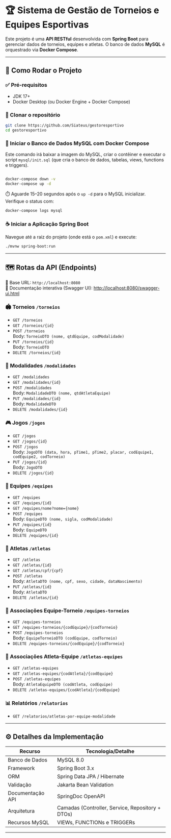 
# 🏆 Sistema de Gestão de Torneios e Equipes Esportivas

Este projeto é uma **API RESTful** desenvolvida com **Spring Boot** para gerenciar dados de torneios, equipes e atletas. O banco de dados **MySQL** é orquestrado via **Docker Compose**.

---

## 🚀 Como Rodar o Projeto

### ✅ Pré-requisitos
- JDK 17+
- Docker Desktop (ou Docker Engine + Docker Compose)

### 🔧 Clonar o repositório

```bash
git clone https://github.com/Siateus/gestoresportivo
cd gestoresportivo
```

### 🐬 Iniciar o Banco de Dados MySQL com Docker Compose

Este comando irá baixar a imagem do MySQL, criar o contêiner e executar o script `mysql/init.sql` (que cria o banco de dados, tabelas, views, functions e triggers).

```bash

docker-compose down -v  
docker-compose up -d
```

⏱️ Aguarde 15–20 segundos após o `up -d` para o MySQL inicializar. Verifique o status com:

```bash
docker-compose logs mysql
```

### ☕ Iniciar a Aplicação Spring Boot

Navegue até a raiz do projeto (onde está o `pom.xml`) e execute:

```bash
./mvnw spring-boot:run
```

---

## 🗺️ Rotas da API (Endpoints)

📍 Base URL: `http://localhost:8080`  
📄 Documentação interativa (Swagger UI): [http://localhost:8080/swagger-ui.html](http://localhost:8080/swagger-ui.html)

### 🏟️ Torneios `/torneios`
- `GET /torneios`
- `GET /torneios/{id}`
- `POST /torneios`  
  Body: `TorneioDTO (nome, qtdEquipe, codModalidade)`
- `PUT /torneios/{id}`  
  Body: `TorneioDTO`
- `DELETE /torneios/{id}`

### 🏅 Modalidades `/modalidades`
- `GET /modalidades`
- `GET /modalidades/{id}`
- `POST /modalidades`  
  Body: `ModalidadeDTO (nome, qtdAtletaEquipe)`
- `PUT /modalidades/{id}`  
  Body: `ModalidadeDTO`
- `DELETE /modalidades/{id}`

### 🎮 Jogos `/jogos`
- `GET /jogos`
- `GET /jogos/{id}`
- `POST /jogos`  
  Body: `JogoDTO (data, hora, pTime1, pTime2, placar, codEquipe1, codEquipe2, codTorneio)`
- `PUT /jogos/{id}`  
  Body: `JogoDTO`
- `DELETE /jogos/{id}`

### 🧢 Equipes `/equipes`
- `GET /equipes`
- `GET /equipes/{id}`
- `GET /equipes/nome?nome={nome}`
- `POST /equipes`  
  Body: `EquipeDTO (nome, sigla, codModalidade)`
- `PUT /equipes/{id}`  
  Body: `EquipeDTO`
- `DELETE /equipes/{id}`

### 🧍 Atletas `/atletas`
- `GET /atletas`
- `GET /atletas/{id}`
- `GET /atletas/cpf/{cpf}`
- `POST /atletas`  
  Body: `AtletaDTO (nome, cpf, sexo, cidade, dataNascimento)`
- `PUT /atletas/{id}`  
  Body: `AtletaDTO`
- `DELETE /atletas/{id}`

### 🔗 Associações Equipe-Torneio `/equipes-torneios`
- `GET /equipes-torneios`
- `GET /equipes-torneios/{codEquipe}/{codTorneio}`
- `POST /equipes-torneios`  
  Body: `EquipeTorneioDTO (codEquipe, codTorneio)`
- `DELETE /equipes-torneios/{codEquipe}/{codTorneio}`

### 👥 Associações Atleta-Equipe `/atletas-equipes`
- `GET /atletas-equipes`
- `GET /atletas-equipes/{codAtleta}/{codEquipe}`
- `POST /atletas-equipes`  
  Body: `AtletaEquipeDTO (codAtleta, codEquipe)`
- `DELETE /atletas-equipes/{codAtleta}/{codEquipe}`

### 📊 Relatórios `/relatorios`
- `GET /relatorios/atletas-por-equipe-modalidade`

---

## ⚙️ Detalhes da Implementação

| Recurso           | Tecnologia/Detalhe                               |
|-------------------|--------------------------------------------------|
| Banco de Dados    | MySQL 8.0                                        |
| Framework         | Spring Boot 3.x                                  |
| ORM               | Spring Data JPA / Hibernate                      |
| Validação         | Jakarta Bean Validation                          |
| Documentação API  | SpringDoc OpenAPI                                |
| Arquitetura       | Camadas (Controller, Service, Repository + DTOs) |
| Recursos MySQL    | VIEWs, FUNCTIONs e TRIGGERs                      |

---

